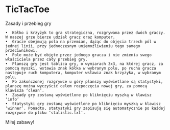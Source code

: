 # TicTacToe
Zasady i przebieg gry

    •  Kółko i krzyżyk to gra strategiczna, rozgrywana przez dwóch graczy. W naszej grze bierze udział gracz oraz komputer. 
    •  Gracze obejmują pola na przemian, dążąc do objęcia trzech pól w jednej linii, przy jednoczesnym uniemożliwieniu tego samego przeciwnikowi.
    •  Pole może być objęte przez jednego gracza i nie zmienia swego właściciela przez cały przebieg gry. 
    •  Planszą gry jest tablica gry, o wymiarach 3x3, na której gracz, za pomocą myszki, wstawia znak kółka w wybranym polu, po ruchu gracza następuje ruch komputera, komputer wstawia znak krzyżyka, w wybranym polu.
    •  Po zakończonej rozgrywce u góry planszy wyświetlane są statystyki, planszę można wyczyścić celem rozpoczęcia nowej gry, za pomocą klawisza ‘clean’.
    •  Zasady gry zostaną wyświetlone po kliknięciu myszką w klawisz ‘info’
    •  Statystyki gry zostaną wyświetlone po kliknięciu myszką w klawisz ‘winner’. Ponadto, statystyki gry zapisują się automatycznie po każdej rozgrywce do pliku ‘statistic.txt’.
      
Miłej zabawy!
